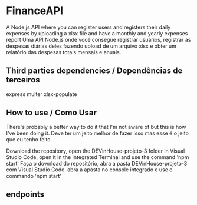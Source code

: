 # FinanceAPI
A Node.js API where you can register users and registers their daily expenses by uploading a xlsx file and have a monthly and yearly expenses report
Uma API Node.js onde você consegue registrar usuários, registrar as despesas diárias deles fazendo upload de um arquivo xlsx e obter um relatório das despesas totais mensais e anuais.

## Third parties dependencies / Dependências de terceiros
express
multer
xlsx-populate

## How to use / Como Usar
There's probably a better way to do it that I'm not aware of but this is how I've been doing it.
Deve ter um jeito melhor de fazer isso mas esse é o jeito que eu tenho feito.

Download the repository, open the DEVinHouse-projeto-3 folder in Visual Studio Code, open it in the Integrated Terminal and use the command 'npm start'
Faça o download do repositório, abra a pasta DEVinHouse-projeto-3 com Visual Studio Code. abra a apasta no console integrado e use o commando 'npm start'

## endpoints

